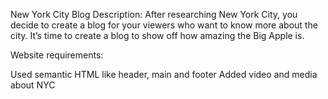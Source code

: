 New York City Blog
Description: After researching New York City, you decide to create a blog for your viewers who want to know more about the city. It’s time to create a blog to show off how amazing the Big Apple is.

Website requirements:

Used semantic HTML like header, main and footer
Added video and media about NYC

